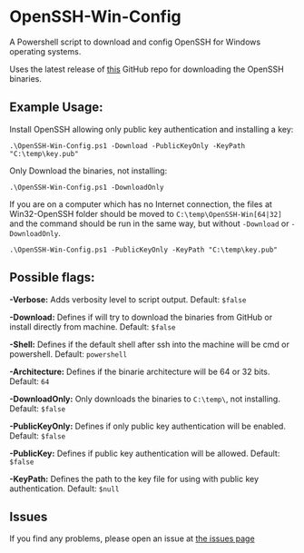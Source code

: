 # OpenSSH-Win-Config
A Powershell script to download and config OpenSSH for Windows operating systems.

Uses the latest release of [this](https://github.com/PowerShell/Win32-OpenSSH/) GitHub repo for downloading the OpenSSH binaries.

## Example Usage:

Install OpenSSH allowing only public key authentication and installing a key:

`.\OpenSSH-Win-Config.ps1 -Download -PublicKeyOnly -KeyPath "C:\temp\key.pub"`

Only Download the binaries, not installing:

`.\OpenSSH-Win-Config.ps1 -DownloadOnly`

If you are on a computer which has no Internet connection, the files at Win32-OpenSSH folder should be moved to `C:\temp\OpenSSH-Win[64|32]` and the command should be run in the same way, but without `-Download` or `-DownloadOnly`.

`.\OpenSSH-Win-Config.ps1 -PublicKeyOnly -KeyPath "C:\temp\key.pub"`

## Possible flags:

   **-Verbose:** Adds verbosity level to script output. Default: `$false`

   **-Download:** Defines if will try to download the binaries from GitHub or install directly from machine. Default: `$false`

   **-Shell:** Defines if the default shell after ssh into the machine will be cmd or powershell. Default: `powershell`

   **-Architecture:** Defines if the binarie architecture will be 64 or 32 bits. Default: `64`
   
   **-DownloadOnly:** Only downloads the binaries to `C:\temp\`, not installing. Default: `$false`
   
   **-PublicKeyOnly:** Defines if only public key authentication will be enabled. Default: `$false`
   
   **-PublicKey:** Defines if public key authentication will be allowed. Default: `$false`
   
   **-KeyPath:** Defines the path to the key file for using with public key authentication. Default: `$null`

## Issues

If you find any problems, please open an issue at [the issues page](https://github.com/aJesus37/OpenSSH-Config/issues)
